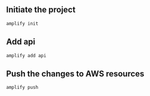## Initiate the project  
```
amplify init
```

## Add api

```
amplify add api
```

## Push the changes to AWS resources

```
amplify push
```

